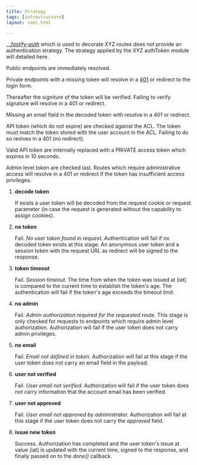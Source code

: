```yaml
---
title: Strategy
tags: [infrastructure]
layout: root.html

---
```


\_\_[_fastify-auth_](https://github.com/fastify/fastify-auth) which is used to decorate XYZ routes does not provide an authentication strategy. The strategy applied by the XYZ authToken module will detailed here.

Public endpoints are immediately resolved.

Private endpoints with a missing token will resolve in a [401](https://developer.mozilla.org/en-US/docs/Web/HTTP/Status/401) or redirect to the login form.

Thereafter the signiture of the token will be verified. Failing to verify signature will resolve in a 401 or redirect.

Missing an email field in the decoded token with resolve in a 401 or redirect.

API token \(which do not expire\) are checked against the ACL. The token must match the token stored with the user account in the ACL. Failing to do so reolves in a 401 \(no redirect\).

Valid API token are internally replaced with a PRIVATE access token which expires in 10 seconds.

Admin level token are checked last. Routes which require administrative access will resolve in a 401 or redirect if the token has insufficient access privileges.

1. **decode token**

   If exists a user token will be decoded from the request cookie or request parameter \(in case the request is generated without the capability to assign cookies\).

2. **no token**

   Fail. _No user token found in request._ Authentication will fail if no decoded token exists at this stage. An anonymous user token and a session token with the request URL as redirect will be signed to the response.

3. **token timeout**

   Fail. _Session timeout._ The time from when the token was issued at \(iat\) is compared to the current time to establish the token's age. The authentication will fail if the token's age exceeds the timeout limit.

4. **no admin**

   Fail. _Admin authorization required for the requested route._ This stage is only checked for requests to endpoints which require admin level authorization. Authorization will fail if the user token does not carry admin privileges.

5. **no email**

   Fail. _Email not defined in token._ Authorization will fail at this stage if the user token does not carry an email field in the payload.

6. **user not verified**

   Fail. _User email not verified._ Authorization will fail if the user token does not carry information that the account email has been verified.

7. **user not approved**

   Fail. _User email not approved by administrator._ Authorization will fail at this stage if the user token does not carry the _approved_ field.

8. **issue new token**

   Success. Authorization has completed and the user token's issue at value \(iat\) is updated with the current time, signed to the response, and finally passed on to the _done\(\)_ callback.

